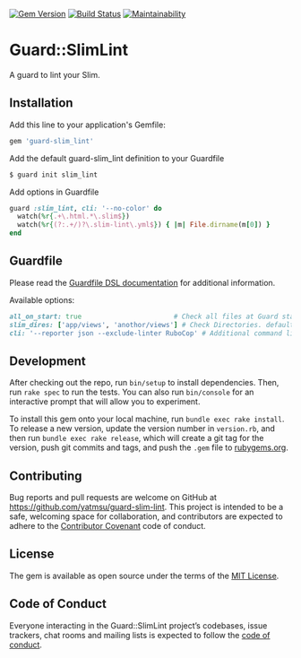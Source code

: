 [![Gem Version](https://badge.fury.io/rb/guard-slim_lint.svg)](https://badge.fury.io/rb/guard-slim_lint)
[![Build Status](https://travis-ci.org/yatmsu/guard-slim-lint.svg?branch=master)](https://travis-ci.org/yatmsu/guard-slim-lint)
[![Maintainability](https://api.codeclimate.com/v1/badges/2829a3c4971e2b4c51fb/maintainability)](https://codeclimate.com/github/yatmsu/guard-slim-lint/maintainability)

# Guard::SlimLint

A guard to lint your Slim.

## Installation

Add this line to your application's Gemfile:

```ruby
gem 'guard-slim_lint'
```

Add the default guard-slim_lint definition to your Guardfile

```bash
$ guard init slim_lint
```

Add options in Guardfile

```ruby
guard :slim_lint, cli: '--no-color' do
  watch(%r{.+\.html.*\.slim$})
  watch(%r{(?:.+/)?\.slim-lint\.yml$}) { |m| File.dirname(m[0]) }
end
```

## Guardfile

Please read the [Guardfile DSL documentation](https://github.com/guard/guard#readme) for additional information.

Available options:

```ruby
all_on_start: true                       # Check all files at Guard startup. default: true
slim_dires: ['app/views', 'anothor/views'] # Check Directories. default: 'app/views' or '.'
cli: '--reporter json --exclude-linter RuboCop' # Additional command line options to slim-lint. default: nil
```

## Development

After checking out the repo, run `bin/setup` to install dependencies. Then, run `rake spec` to run the tests. You can also run `bin/console` for an interactive prompt that will allow you to experiment.

To install this gem onto your local machine, run `bundle exec rake install`. To release a new version, update the version number in `version.rb`, and then run `bundle exec rake release`, which will create a git tag for the version, push git commits and tags, and push the `.gem` file to [rubygems.org](https://rubygems.org).

## Contributing

Bug reports and pull requests are welcome on GitHub at https://github.com/yatmsu/guard-slim-lint. This project is intended to be a safe, welcoming space for collaboration, and contributors are expected to adhere to the [Contributor Covenant](http://contributor-covenant.org) code of conduct.

## License

The gem is available as open source under the terms of the [MIT License](https://opensource.org/licenses/MIT).

## Code of Conduct

Everyone interacting in the Guard::SlimLint project’s codebases, issue trackers, chat rooms and mailing lists is expected to follow the [code of conduct](https://github.com/yatmsu/guard-slim-lint/blob/master/CODE_OF_CONDUCT.md).
